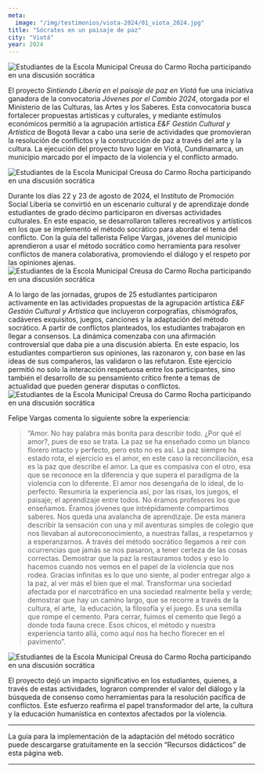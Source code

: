 ```yaml
---
meta:
  image: "/img/testimonios/viota-2024/01_viota_2024.jpg"
title: "Sócrates en un paisaje de paz"
city: "Viotá"
year: 2024
---
```


<img src="/img/testimonios/viota-2024/01_viota_2024.jpg" alt="Estudiantes de la Escola Municipal Creusa do Carmo Rocha participando en una discusión socrática" class="testimonial-image">

El proyecto *Sintiendo Liberia en el paisaje de paz en Viotá* fue una iniciativa ganadora de la convocatoria *Jóvenes por el Cambio 2024*, otorgada por el Ministerio de las Culturas, las Artes y los Saberes. Esta convocatoria busca fortalecer propuestas artísticas y culturales, y mediante estímulos económicos permitió a la agrupación artística *E&F Gestión Cultural y Artística* de Bogotá llevar a cabo una serie de actividades que promovieran la resolución de conflictos y la construcción de paz a través del arte y la cultura. La ejecución del proyecto tuvo lugar en Viotá, Cundinamarca, un municipio marcado por el impacto de la violencia y el conflicto armado.

<img src="/img/testimonios/viota-2024/02_viota_2024.jpg" alt="Estudiantes de la Escola Municipal Creusa do Carmo Rocha participando en una discusión socrática" class="testimonial-image">

Durante los días 22 y 23 de agosto de 2024, el Instituto de Promoción Social Liberia se convirtió en un escenario cultural y de aprendizaje donde estudiantes de grado décimo participaron en diversas actividades culturales. En este espacio, se desarrollaron talleres recreativos y artísticos en los que se implementó el método socrático para abordar el tema del conflicto. Con la guía del tallerista Felipe Vargas, jóvenes del municipio aprendieron a usar el método socrático como herramienta para resolver conflictos de manera colaborativa, promoviendo el diálogo y el respeto por las opiniones ajenas.
 
<img src="/img/testimonios/viota-2024/03_viota_2024.jpg" alt="Estudiantes de la Escola Municipal Creusa do Carmo Rocha participando en una discusión socrática" class="testimonial-image">

A lo largo de las jornadas, grupos de 25 estudiantes participaron activamente en las actividades propuestas de la agrupación artística *E&F Gestión Cultural y Artística* que incluyeron corpografías, chismógrafos, cadáveres exquisitos, juegos, canciones y la adaptación del método socrático. A partir de conflictos planteados, los estudiantes trabajaron en llegar a consensos. La dinámica comenzaba con una afirmación controversial que daba pie a una discusión abierta. En este espacio, los estudiantes compartieron sus opiniones, las razonaron y, con base en las ideas de sus compañeros, las validaron o las refutaron. Este ejercicio permitió no solo la interacción respetuosa entre los participantes, sino también el desarrollo de su pensamiento crítico frente a temas de actualidad que pueden generar disputas o conflictos.
 
<img src="/img/testimonios/viota-2024/04_viota_2024.jpg" alt="Estudiantes de la Escola Municipal Creusa do Carmo Rocha participando en una discusión socrática" class="testimonial-image">

Felipe Vargas comenta lo siguiente sobre la experiencia:

>“Amor. No hay palabra más bonita para describir todo. ¿Por qué el amor?, pues de eso se trata. La paz se ha enseñado como un blanco florero intacto y perfecto, pero esto no es así. La paz siempre ha estado rota, el ejercicio es el amor, en este caso la reconciliación, esa es la paz que describe el amor. La que es compasiva con el otro, esa que se reconoce en la diferencia y que supera el paradigma de la violencia con lo diferente. El amor nos desengaña de lo ideal, de lo perfecto. Resumiría la experiencia así, por las risas, los juegos, el paisaje; el aprendizaje entre todos. No éramos profesores los que enseñamos. Éramos jóvenes que intrépidamente compartimos saberes. Nos queda una avalancha de aprendizaje. De esta manera describir la sensación con una y mil aventuras simples de colegio que nos llevaban al autoreconocimiento, a nuestras fallas, a respetarnos y a esperanzarnos. A través del método socrático llegamos a reír con ocurrencias que jamás se nos pasaron, a tener certeza de las cosas correctas. Demostrar que la paz la restauramos todos y eso lo hacemos cuando nos vemos en el papel de la violencia que nos rodea. Gracias infinitas es lo que uno siente, al poder entregar algo a la paz, al ver más el bien que el mal. Transformar una sociedad afectada por el narcotráfico en una sociedad realmente bella y verde; demostrar que hay un camino largo, que se recorre a través de la cultura, el arte,  la educación, la filosofía y el juego. Es una semilla que rompe el cemento. Para cerrar, fuimos el cemento que llegó a donde toda fauna crece. Esos chicos, el método y nuestra experiencia tanto allá, como aquí nos ha hecho florecer en el pavimento”.

<img src="/img/testimonios/viota-2024/05_viota_2024.jpg" alt="Estudiantes de la Escola Municipal Creusa do Carmo Rocha participando en una discusión socrática" class="testimonial-image">

El proyecto dejó un impacto significativo en los estudiantes, quienes, a través de estas actividades, lograron comprender el valor del diálogo y la búsqueda de consenso como herramientas para la resolución pacífica de conflictos. Este esfuerzo reafirma el papel transformador del arte, la cultura y la educación humanística en contextos afectados por la violencia.

<hr class="solid">
La guía para la implementación de la adaptación del método socrático puede descargarse gratuitamente en la sección “Recursos didácticos” de esta página web.
<hr class="solid">